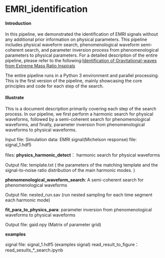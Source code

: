 # EMRI_identification

#### Introduction

In this pipeline, we demonstrated the identification of EMRI signals without any additional prior information on physical parameters. This pipeline includes physical waveform search, phenomenological waveform semi-coherent search, and parameter inversion process from phenomenological parameters to physical parameters. For a detailed description of the entire pipeline, please refer to the following:[Identification of Gravitational-waves from Extreme Mass Ratio Inspirals
](https://journals.aps.org/prd/abstract/10.1103/PhysRevD.109.124034)


The entire pipeline runs in a Python 3 environment and parallel processing.
This is the first version of the pipeline, mainly showcasing the core principles and code for each step of the search.

#### Illustrate

This is a document description primarily covering each step of the search process. In our pipeline, we first perform a harmonic search for physical waveforms, followed by a semi-coherent search for phenomenological waveforms, and finally, parameter inversion from phenomenological waveforms to physical waveforms.

Input file:
Simulation data: EMRI signal(Michelson response)
file: signal_1.hdf5

files:
**physics_harmonic_detect**： harmonic search for physical waveforms

Output file: template.txt ( the parameters of the matching template and the signal-to-noise ratio distribution of the main harmonic modes. )

**phenomenological_waveform_search**: A semi-coherent search for phenomenological waveforms

Output file: nested_run.sav (run nested sampling for each time segment each harmonic mode)


**fit_para_to_physics_para**: parameter inversion from phenomenological waveforms to physical waveforms

Output file: gaid.npy (Matrix of parameter grid)

**examples**

signal file: signal_1.hdf5 (examples signal)
read_result_to_figure： read_sesults_*_search.ipynb














